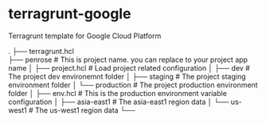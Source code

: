 # terragrunt-google
Terragrunt template for Google Cloud Platform



.
├── terragrunt.hcl          
├── penrose                 # This is project name. you can replace to your project app name
│   ├── project.hcl         # Load project related configuration
│   ├── dev                 # The project dev environemnt folder
│   ├── staging             # The project staging environment folder
│   └── production          # The project production environment folder
│       ├── env.hcl         # This is the production environment variable configuration
│       ├── asia-east1      # The asia-east1 region data
│       └── us-west1        # The us-west1 region data
└── 
